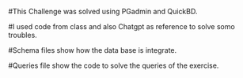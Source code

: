 #This Challenge was solved using PGadmin and QuickBD.

#I used code from class and also Chatgpt as reference to solve somo troubles.

#Schema files show how the data base is integrate.

#Queries file show the code to solve the queries of the exercise.
